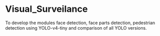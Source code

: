 # Visual_Surveilance
To develop the modules face detection, face parts detection,  pedestrian detection using YOLO-v4-tiny and comparison of all YOLO versions.
